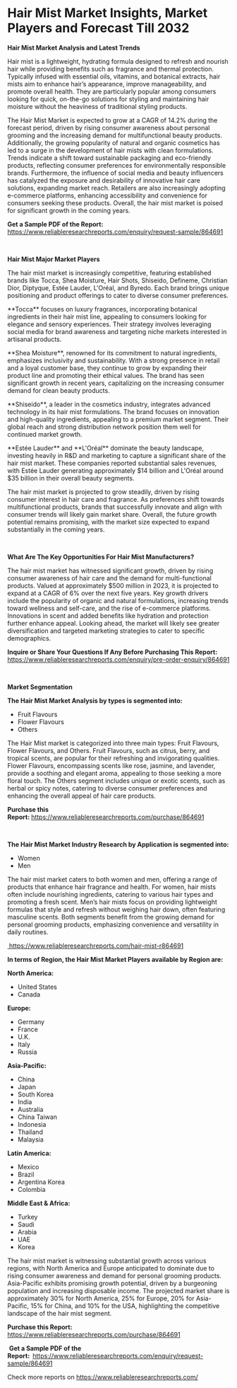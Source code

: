 <p><h1>Hair Mist Market Insights, Market Players and Forecast Till 2032</h1></p><p><strong>Hair Mist Market Analysis and Latest Trends</strong></p>
<p><p>Hair mist is a lightweight, hydrating formula designed to refresh and nourish hair while providing benefits such as fragrance and thermal protection. Typically infused with essential oils, vitamins, and botanical extracts, hair mists aim to enhance hair’s appearance, improve manageability, and promote overall health. They are particularly popular among consumers looking for quick, on-the-go solutions for styling and maintaining hair moisture without the heaviness of traditional styling products.</p><p>The Hair Mist Market is expected to grow at a CAGR of 14.2% during the forecast period, driven by rising consumer awareness about personal grooming and the increasing demand for multifunctional beauty products. Additionally, the growing popularity of natural and organic cosmetics has led to a surge in the development of hair mists with clean formulations. Trends indicate a shift toward sustainable packaging and eco-friendly products, reflecting consumer preferences for environmentally responsible brands. Furthermore, the influence of social media and beauty influencers has catalyzed the exposure and desirability of innovative hair care solutions, expanding market reach. Retailers are also increasingly adopting e-commerce platforms, enhancing accessibility and convenience for consumers seeking these products. Overall, the hair mist market is poised for significant growth in the coming years.</p></p>
<p><strong>Get a Sample PDF of the Report:&nbsp;</strong> <a href="https://www.reliableresearchreports.com/enquiry/request-sample/864691?utm_campaign=3077&utm_medium=2&utm_source=Github&utm_content=ia&utm_term=04042025&utm_id=hair-mist">https://www.reliableresearchreports.com/enquiry/request-sample/864691</a></p>
<p>&nbsp;</p>
<p><strong>Hair Mist Major Market Players</strong></p>
<p><p>The hair mist market is increasingly competitive, featuring established brands like Tocca, Shea Moisture, Hair Shots, Shiseido, Defineme, Christian Dior, Diptyque, Estée Lauder, L'Oréal, and Byredo. Each brand brings unique positioning and product offerings to cater to diverse consumer preferences.</p><p>**Tocca** focuses on luxury fragrances, incorporating botanical ingredients in their hair mist line, appealing to consumers looking for elegance and sensory experiences. Their strategy involves leveraging social media for brand awareness and targeting niche markets interested in artisanal products.</p><p>**Shea Moisture**, renowned for its commitment to natural ingredients, emphasizes inclusivity and sustainability. With a strong presence in retail and a loyal customer base, they continue to grow by expanding their product line and promoting their ethical values. The brand has seen significant growth in recent years, capitalizing on the increasing consumer demand for clean beauty products.</p><p>**Shiseido**, a leader in the cosmetics industry, integrates advanced technology in its hair mist formulations. The brand focuses on innovation and high-quality ingredients, appealing to a premium market segment. Their global reach and strong distribution network position them well for continued market growth.</p><p>**Estée Lauder** and **L'Oréal** dominate the beauty landscape, investing heavily in R&D and marketing to capture a significant share of the hair mist market. These companies reported substantial sales revenues, with Estée Lauder generating approximately $14 billion and L'Oréal around $35 billion in their overall beauty segments.</p><p>The hair mist market is projected to grow steadily, driven by rising consumer interest in hair care and fragrance. As preferences shift towards multifunctional products, brands that successfully innovate and align with consumer trends will likely gain market share. Overall, the future growth potential remains promising, with the market size expected to expand substantially in the coming years.</p></p>
<p>&nbsp;</p>
<p><strong>What Are The Key Opportunities For Hair Mist Manufacturers?</strong></p>
<p><p>The hair mist market has witnessed significant growth, driven by rising consumer awareness of hair care and the demand for multi-functional products. Valued at approximately $500 million in 2023, it is projected to expand at a CAGR of 6% over the next five years. Key growth drivers include the popularity of organic and natural formulations, increasing trends toward wellness and self-care, and the rise of e-commerce platforms. Innovations in scent and added benefits like hydration and protection further enhance appeal. Looking ahead, the market will likely see greater diversification and targeted marketing strategies to cater to specific demographics.</p></p>
<p><strong>Inquire or Share Your Questions If Any Before Purchasing This Report:</strong> <a href="https://www.reliableresearchreports.com/enquiry/pre-order-enquiry/864691?utm_campaign=3077&utm_medium=2&utm_source=Github&utm_content=ia&utm_term=04042025&utm_id=hair-mist">https://www.reliableresearchreports.com/enquiry/pre-order-enquiry/864691</a></p>
<p>&nbsp;</p>
<p><strong>Market Segmentation</strong></p>
<p><strong>The Hair Mist Market Analysis by types is segmented into:</strong></p>
<p><ul><li>Fruit Flavours</li><li>Flower Flavours</li><li>Others</li></ul></p>
<p><p>The Hair Mist market is categorized into three main types: Fruit Flavours, Flower Flavours, and Others. Fruit Flavours, such as citrus, berry, and tropical scents, are popular for their refreshing and invigorating qualities. Flower Flavours, encompassing scents like rose, jasmine, and lavender, provide a soothing and elegant aroma, appealing to those seeking a more floral touch. The Others segment includes unique or exotic scents, such as herbal or spicy notes, catering to diverse consumer preferences and enhancing the overall appeal of hair care products.</p></p>
<p><strong>Purchase this Report:&nbsp;</strong><a href="https://www.reliableresearchreports.com/purchase/864691?utm_campaign=3077&utm_medium=2&utm_source=Github&utm_content=ia&utm_term=04042025&utm_id=hair-mist">https://www.reliableresearchreports.com/purchase/864691</a></p>
<p>&nbsp;</p>
<p><strong>The Hair Mist Market Industry Research by Application is segmented into:</strong></p>
<p><ul><li>Women</li><li>Men</li></ul></p>
<p><p>The hair mist market caters to both women and men, offering a range of products that enhance hair fragrance and health. For women, hair mists often include nourishing ingredients, catering to various hair types and promoting a fresh scent. Men’s hair mists focus on providing lightweight formulas that style and refresh without weighing hair down, often featuring masculine scents. Both segments benefit from the growing demand for personal grooming products, emphasizing convenience and versatility in daily routines.</p></p>
<p><a href="https://www.reliableresearchreports.com/hair-mist-r864691?utm_campaign=3077&utm_medium=2&utm_source=Github&utm_content=ia&utm_term=04042025&utm_id=hair-mist">&nbsp;https://www.reliableresearchreports.com/hair-mist-r864691</a></p>
<p><strong>In terms of Region, the Hair Mist Market Players available by Region are:</strong></p>
<p>
    <p> <strong> North America: </strong>
        <ul>
            <li>United States</li>
            <li>Canada</li>
        </ul>
        </p> 
    <p> <strong> Europe: </strong>
        <ul>
            <li>Germany</li>
            <li>France</li>
            <li>U.K.</li>
            <li>Italy</li>
            <li>Russia</li>
        </ul>
        </p> 
    <p> <strong> Asia-Pacific: </strong>
        <ul>
            <li>China</li>
            <li>Japan</li>
            <li>South Korea</li>
            <li>India</li>
            <li>Australia</li>
            <li>China Taiwan</li>
            <li>Indonesia</li>
            <li>Thailand</li>
            <li>Malaysia</li>
        </ul>
        </p> 
    <p> <strong> Latin America: </strong>
        <ul>
            <li>Mexico</li>
            <li>Brazil</li>
            <li>Argentina Korea</li>
            <li>Colombia</li>
        </ul>
        </p> 
    <p> <strong> Middle East & Africa: </strong>
        <ul>
            <li>Turkey</li>
            <li>Saudi</li>
            <li>Arabia</li>
            <li>UAE</li>
            <li>Korea</li>
        </ul>
    </p>
    </p>
<p><p>The hair mist market is witnessing substantial growth across various regions, with North America and Europe anticipated to dominate due to rising consumer awareness and demand for personal grooming products. Asia-Pacific exhibits promising growth potential, driven by a burgeoning population and increasing disposable income. The projected market share is approximately 30% for North America, 25% for Europe, 20% for Asia-Pacific, 15% for China, and 10% for the USA, highlighting the competitive landscape of the hair mist segment.</p></p>
<p><strong>Purchase this Report: </strong><a href="https://www.reliableresearchreports.com/purchase/864691?utm_campaign=3077&utm_medium=2&utm_source=Github&utm_content=ia&utm_term=04042025&utm_id=hair-mist">https://www.reliableresearchreports.com/purchase/864691</a></p>
<p>&nbsp;<strong>Get a Sample PDF of the Report:&nbsp;&nbsp;</strong><a href="https://www.reliableresearchreports.com/enquiry/request-sample/864691?utm_campaign=3077&utm_medium=2&utm_source=Github&utm_content=ia&utm_term=04042025&utm_id=hair-mist">https://www.reliableresearchreports.com/enquiry/request-sample/864691</a></p>
<p><strong></strong></p>
<p>Check more reports on <a href="https://www.reliableresearchreports.com/?utm_campaign=3077&utm_medium=2&utm_source=Github&utm_content=ia&utm_term=04042025&utm_id=hair-mist">https://www.reliableresearchreports.com/</a></p>